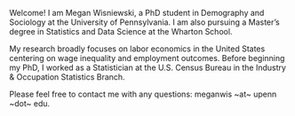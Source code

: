 Welcome! I am Megan Wisniewski, a PhD student in Demography and Sociology at the University of Pennsylvania. I am also pursuing a Master’s degree in Statistics and Data Science at the Wharton School.

My research broadly focuses on labor economics in the United States centering on wage inequality and employment outcomes. Before beginning my PhD, I worked as a Statistician at the U.S. Census Bureau in the Industry & Occupation Statistics Branch. 

Please feel free to contact me with any questions: meganwis ~at~ upenn ~dot~ edu. 
